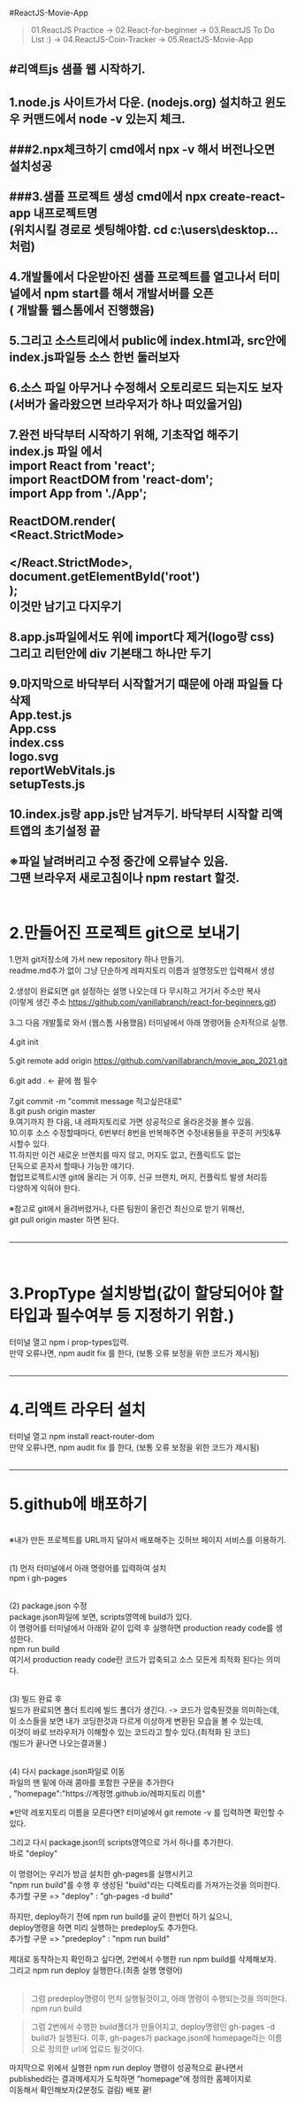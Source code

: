 #ReactJS-Movie-App


>01.ReactJS Practice
-> 02.React-for-beginner
-> 03.ReactJS To Do List :)
-> 04.ReactJS-Coin-Tracker
-> 05.ReactJS-Movie-App



#리액트js 샘플 웹 시작하기.  
------------------------------------------------------------------------
1.node.js 사이트가서 다운.  (nodejs.org)
   설치하고 윈도우 커맨드에서 node -v 있는지 체크.<br>
<br>
###2.npx체크하기
   cmd에서 npx -v 해서 버전나오면 설치성공<br>
<br>
###3.샘플 프로젝트 생성
   cmd에서 npx create-react-app 내프로젝트명<br> 
    (위치시킬 경로로 셋팅해야함. cd c:\users\desktop...처럼)<br>
<br>
4.개발툴에서 다운받아진 샘플 프로젝트를 열고나서 터미널에서 npm start를 해서 개발서버를 오픈<br>
   ( 개발툴 웹스톰에서 진행했음)<br>
<br>
5.그리고 소스트리에서 public에 index.html과, src안에 index.js파일등 소스 한번 둘러보자<br>
<br>
6.소스 파일 아무거나 수정해서 오토리로드 되는지도 보자 <br>
(서버가 올라왔으면 브라우저가 하나 떠있을거임)<br>
<br>
7.완전 바닥부터 시작하기 위해, 기초작업 해주기<br>
   index.js 파일 에서 <br>
   import React from 'react';<br>
   import ReactDOM from 'react-dom';<br>
   import App from './App';<br>
<br>
ReactDOM.render(<br>
<React.StrictMode><br>
<App /><br>
</React.StrictMode>,<br>
document.getElementById('root')<br>
);<br>
 이것만 남기고 다지우기<br>
<br>
8.app.js파일에서도 위에 import다 제거(logo랑 css)<br>
   그리고 리턴안에 div 기본태그 하나만 두기<br>
   <br>
9.마지막으로 바닥부터 시작할거기 때문에 아래 파일들 다 삭제<br>
   App.test.js<br>
   App.css<br>
   index.css<br>
   logo.svg<br>
   reportWebVitals.js<br>
   setupTests.js<br>
   <br>
10.index.js랑 app.js만 남겨두기. 바닥부터 시작할 리액트앱의 초기설정 끝<br>
    <br>
※파일 날려버리고 수정 중간에 오류날수 있음.  <br>
그땐 브라우저 새로고침이나 npm restart 할것.<br>
    <br>
------------------------------------------------------------------------

# 2.만들어진 프로젝트 git으로 보내기<br>

1.먼저 git저장소에 가서 new repository 하나 만들기.<br>
   readme.md추가 없이 그냥 단순하게 레파지토리 이름과 설명정도만 입력해서 생성<br>
<br>
2.생성이 완료되면 git 설정하는 설명 나오는데 다 무시하고 거기서 주소만 복사<br>
   (이렇게 생긴 주소 https://github.com/vanillabranch/react-for-beginners.git)<br>
<br>
3.그 다음 개발툴로 와서 (웹스톰 사용했음) 터미널에서 아래 명령어들 순차적으로 실행.<br>
<br>
4.git init<br>
<br>
5.git remote add origin https://github.com/vanillabranch/movie_app_2021.git<br>
<br>
6.git add .   <- 끝에 쩜 필수<br>
<br>
7.git commit -m "commit message 적고싶은대로"
<br>
8.git push origin master
<br>
9.여기까지 한 다음, 내 레파지토리로 가면 성공적으로 올라온것을 볼수 있음.
<br>
10.이후 소스 수정할때마다, 6번부터 8번을 반복해주면 수정내용들을 꾸준히 커밋&푸시할수 있다.
<br>
11.하지만 이건 새로운 브랜치를 따지 않고, 머지도 없고, 컨플릭트도 없는 <br>
단독으로 혼자서 할때나 가능한 얘기다.<br>
협업프로젝트시엔 git에 올리는 거 이후, 신규 브랜치, 머지, 컨플릭트 발생 처리등 <br>
다양하게 익혀야 한다.<br>
<br>
※참고로 git에서 올려버렸거나, 다른 팀원이 올린건 최신으로 받기 위해선, <br>
git pull origin master 하면 된다.<br>
<br>

------------------------------------------------------------------------

<br>

# 3.PropType 설치방법(값이 할당되어야 할 타입과 필수여부 등 지정하기 위함.)<br>
터미널 열고 npm i prop-types입력.<br>
만약 오류나면, npm audit fix 를 한다, (보통 오류 보정을 위한 코드가 제시됨)<br>
<br>

------------------------------------------------------------------------

# 4.리액트 라우터 설치<br>
터미널 열고 npm install react-router-dom<br>
만약 오류나면, npm audit fix 를 한다, (보통 오류 보정을 위한 코드가 제시됨)<br>
<br>

------------------------------------------------------------------------

# 5.github에 배포하기<br>
<br>
※내가 만든 프로젝트를 URL까지 달아서 배포해주는 깃허브 페이지 서비스를 이용하기.<br>
<br>

(1) 먼저 터미널에서 아래 명령어를 입력하여 설치<br>
npm i gh-pages<br>

<br>
(2) package.json 수정<br>
package.json파일에 보면, scripts영역에 build가 있다.<br>
이 명령어를 터미널에서 아래와 같이 입력 후 실행하면 production ready code를 생성한다.<br>
npm run build<br>
여기서 production ready code란 코드가 압축되고 소스 모든게 최적화 된다는 의미다.<br>
<br>

(3) 빌드 완료 후<br>
빌드가 완료되면 폴더 트리에 빌드 폴더가 생긴다. -> 코드가 압축된것을 의미하는데,<br>
이 소스들을 보면 내가 코딩한것과 다르게 이상하게 변환된 모습을 볼 수 있는데,<br>
이것이 바로 브라우저가 이해할수 있는 코드라고 할수 있다.(최적화 된 코드)<br>
(빌드가 끝나면 나오는결과물.)<br>

<br>
(4) 다시 package.json파일로 이동<br>
파일의 맨 밑에 아래 콤마를 포함한 구문을 추가한다<br>
, "homepage":"https://계정명.github.io/레파지토리 이름"<br>

※만약 레포지토리 이름을 모른다면? 터미널에서 git remote -v 를 입력하면 확인할 수 있다.<br>

그리고 다시 package.json의  scripts영역으로 가서 하나를 추가한다.<br>
바로 "deploy"<br>
<br>
이 명령어는 우리가 방금 설치한 gh-pages를 실행시키고<br>
"npm run build"를 수행 후 생성된 "build"라는 디렉토리를 가져가는것을 의미한다.<br>
추가할 구문 =>  "deploy" : "gh-pages -d build"<br>
<br>
하지만, deploy하기 전에 npm run build를 굳이 한번더 하기 싫으니,  <br>
deploy명령을 하면 미리 실행하는 predeploy도 추가한다.<br>
추가할 구문 => "predeploy" : "npm run build"<br>
<br>
제대로 동작하는지 확인하고 싶다면, 2번에서 수행한 run npm build를 삭제해보자.<br>
그리고 npm run deploy 실행한다.(최종 실행 명령어)<br>
<br>

>그럼 predeploy명령이 먼저 실행될것이고, 아래 명령이 수행되는것을 의미한다.
npm run build

>그럼 2번에서 수행한 build폴더가 만들어지고, deploy명령인 gh-pages -d build가 실행된다.
이후, gh-pages가 package.json에 homepage라는 이름으로 정의한 url에 업로드 될것이다.

마지막으로 위에서 실행한 npm run deploy 명령이 성공적으로 끝나면서 <br>
published라는 결과메세지가 도착하면 "homepage"에 정의한 홈페이지로 <br>
이동해서 확인해보자(2분정도 걸림) 배포 끝!<br>
